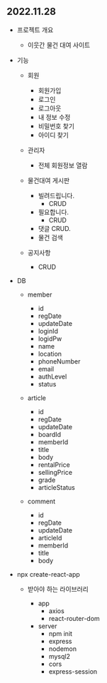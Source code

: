 ## 2022.11.28

- 프로젝트 개요

  - 이웃간 물건 대여 사이트

- 기능

  - 회원

    - 회원가입
    - 로그인
    - 로그아웃
    - 내 정보 수정
    - 비밀번호 찾기
    - 아이디 찾기

  - 관리자

    - 전체 회원정보 열람

  - 물건대여 게시판

    - 빌려드립니다.
      - CRUD
    - 필요합니다.
      - CRUD
    - 댓글 CRUD.
    - 물건 검색

  - 공지사항
    - CRUD

- DB

  - member

    - id
    - regDate
    - updateDate
    - loginId
    - logidPw
    - name
    - location
    - phoneNumber
    - email
    - authLevel
    - status

  - article

    - id
    - regDate
    - updateDate
    - boardId
    - memberId
    - title
    - body
    - rentalPrice
    - sellingPrice
    - grade
    - articleStatus

  - comment

    - id
    - regDate
    - updateDate
    - articleId
    - memberId
    - title
    - body


- npx create-react-app
  - 받아야 하는 라이브러리

    - app
      - axios
      - react-router-dom
    - server
      - npm init
      - express
      - nodemon
      - mysql2
      - cors
      - express-session

    